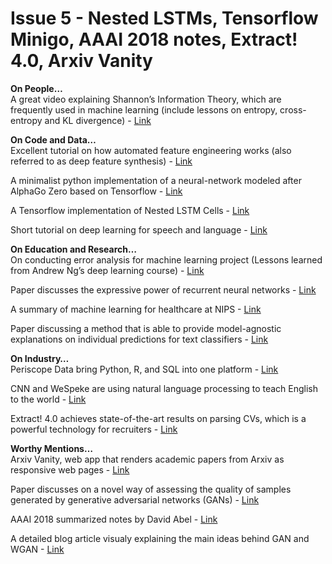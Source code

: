 # Issue 5 - Nested LSTMs, Tensorflow Minigo, AAAI 2018 notes, Extract! 4.0, Arxiv Vanity 
**On People…**  
A great video explaining Shannon’s Information Theory, which are frequently used in machine learning (include lessons on entropy, cross-entropy and KL divergence) - [Link](https://www.youtube.com/watch?v=ErfnhcEV1O8&feature=youtu.be)

**On Code and Data…**  
Excellent tutorial on how automated feature engineering works (also referred to as deep feature synthesis) - [Link](https://www.kdnuggets.com/2018/02/deep-feature-synthesis-automated-feature-engineering.html?utm_content=bufferd150a&utm_medium=social&utm_source=twitter.com&utm_campaign=buffer)

A minimalist python implementation of a neural-network modeled after AlphaGo Zero based on Tensorflow - [Link](https://github.com/tensorflow/minigo)

A Tensorflow implementation of Nested LSTM Cells - [Link](https://github.com/hannw/nlstm)

Short tutorial on deep learning for speech and language - [Link](https://www.slideshare.net/xavigiro/deep-audio-and-vision-dlsl-d2l4-2018-upc-deep-learning-for-speech-and-language)

**On Education and Research…**  
On conducting error analysis for machine learning project (Lessons learned from Andrew Ng’s deep learning course) - [Link](https://www.kdnuggets.com/2018/01/error-analysis-your-rescue.html?utm_content=buffer9d22f&utm_medium=social&utm_source=twitter.com&utm_campaign=buffer)

Paper discusses the expressive power of recurrent neural networks - [Link](https://arxiv.org/abs/1711.00811)

A summary of machine learning for healthcare at NIPS - [Link](https://towardsdatascience.com/machine-learning-for-healthcare-at-nips-c96127bbbae)

Paper discussing a method that is able to provide model-agnostic explanations on individual predictions for text classifiers - [Link](https://github.com/marcotcr/anchor)

**On Industry…**  
Periscope Data bring Python, R, and SQL into one platform - [Link](http://markets.businessinsider.com/news/stocks/Periscope-Data-Brings-Python-R-and-SQL-Together-For-The-First-Time-For-Faster-More-Powerful-Data-Analysis-1015123260)

CNN and WeSpeke are using natural language processing to teach English to the world - [Link](https://www.nextpittsburgh.com/latest-news/pittsburghs-wespeke-cnn-use-technology-teach-english-world/)

Extract! 4.0 achieves state-of-the-art results on parsing CVs, which is a powerful technology for recruiters - [Link](http://www.onrec.com/news/launch/extract-40-%E2%80%93-textkernel-launches-the-first-fully-deep-learning-powered-cv-parsing)

**Worthy Mentions…**  
Arxiv Vanity, web app that renders academic papers from Arxiv as responsive web pages - [Link](https://www.arxiv-vanity.com/)

Paper discusses on a novel way of assessing the quality of samples generated by generative adversarial networks (GANs) - [Link](https://arxiv.org/pdf/1802.02664.pdf)

AAAI 2018 summarized notes by David Abel - [Link](https://cs.brown.edu/~dabel/blog/posts/misc/aaai_2018.pdf)

A detailed blog article visualy explaining the main ideas behind GAN and WGAN - [Link](https://lilianweng.github.io/lil-log/2017/08/20/from-GAN-to-WGAN.html)

